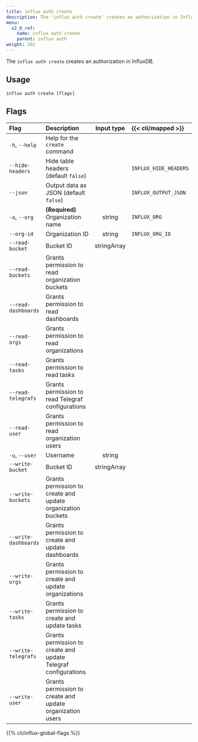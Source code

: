 ```yaml
---
title: influx auth create
description: The 'influx auth create' creates an authorization in InfluxDB.
menu:
  v2_0_ref:
    name: influx auth create
    parent: influx auth
weight: 201
---
```


The `influx auth create` creates an authorization in InfluxDB.

## Usage
```
influx auth create [flags]
```

## Flags
| Flag                 | Description                                                    | Input type  | {{< cli/mapped >}}    |
|:----                 |:-----------                                                    |:----------: |:------------------    |
| `-h`, `--help`       | Help for the `create` command                                  |             |                       |
| `--hide-headers`     | Hide table headers (default `false`)                           |             | `INFLUX_HIDE_HEADERS` |
| `--json`             | Output data as JSON (default `false`)                          |             | `INFLUX_OUTPUT_JSON`  |
| `-o`, `--org`        | **(Required)** Organization name                               | string      | `INFLUX_ORG`          |
| `--org-id`           | Organization ID                                                | string      | `INFLUX_ORG_ID`       |
| `--read-bucket`      | Bucket ID                                                      | stringArray |                       |
| `--read-buckets`     | Grants permission to read organization buckets                 |             |                       |
| `--read-dashboards`  | Grants permission to read dashboards                           |             |                       |
| `--read-orgs`        | Grants permission to read organizations                        |             |                       |
| `--read-tasks`       | Grants permission to read tasks                                |             |                       |
| `--read-telegrafs`   | Grants permission to read Telegraf configurations              |             |                       |
| `--read-user`        | Grants permission to read organization users                   |             |                       |
| `-u`, `--user`       | Username                                                       | string      |                       |
| `--write-bucket`     | Bucket ID                                                      | stringArray |                       |
| `--write-buckets`    | Grants permission to create and update organization buckets    |             |                       |
| `--write-dashboards` | Grants permission to create and update dashboards              |             |                       |
| `--write-orgs`       | Grants permission to create and update organizations           |             |                       |
| `--write-tasks`      | Grants permission to create and update tasks                   |             |                       |
| `--write-telegrafs`  | Grants permission to create and update Telegraf configurations |             |                       |
| `--write-user`       | Grants permission to create and update organization users      |             |                       |

{{% cli/influx-global-flags %}}
